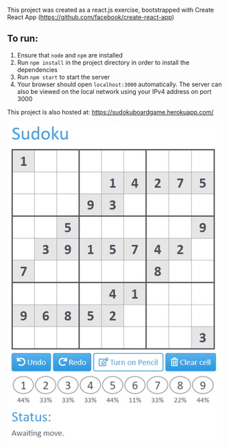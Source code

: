 This project was created as a react.js exercise, bootstrapped with Create React App (https://github.com/facebook/create-react-app)

## To run:
1. Ensure that `node` and `npm` are installed
2. Run `npm install` in the project directory in order to install the dependencies
3. Run `npm start` to start the server
4. Your browser should open `localhost:3000` automatically. The server can also be viewed on the local network using your IPv4 address on port 3000

This project is also hosted at: 
https://sudokuboardgame.herokuapp.com/

![Sudoku](https://raw.githubusercontent.com/Shrugsy/Sudoku/master/Sudoku.png)
